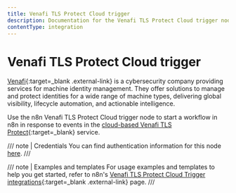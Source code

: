 ```yaml
---
title: Venafi TLS Protect Cloud trigger
description: Documentation for the Venafi TLS Protect Cloud trigger node in n8n, a workflow automation platform. Includes details of operations and configuration, and links to examples and credentials information.
contentType: integration
---
```


# Venafi TLS Protect Cloud trigger

[Venafi](https://www.venafi.com/){:target=_blank .external-link} is a cybersecurity company providing services for machine identity management. They offer solutions to manage and protect identities for a wide range of machine types, delivering global visibility, lifecycle automation, and actionable intelligence.

Use the n8n Venafi TLS Protect Cloud trigger node to start a workflow in n8n in response to events in the [cloud-based Venafi TLS Protect](https://vaas.venafi.com/){:target=_blank} service.

/// note | Credentials
You can find authentication information for this node [here](/integrations/builtin/credentials/venafitlsprotectcloud/).
///

///  note  | Examples and templates
For usage examples and templates to help you get started, refer to n8n's [Venafi TLS Protect Cloud Trigger integrations](https://n8n.io/integrations/venafi-tls-protect-cloud-trigger/){:target=_blank .external-link} page.
///
